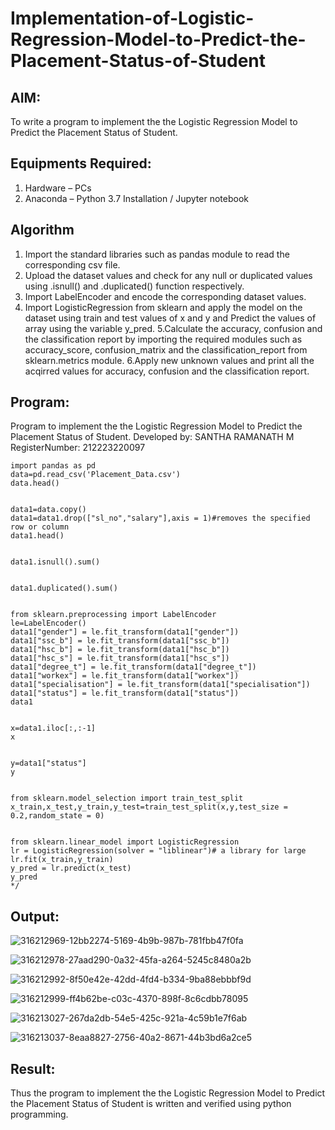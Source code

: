 # Implementation-of-Logistic-Regression-Model-to-Predict-the-Placement-Status-of-Student

## AIM:
To write a program to implement the the Logistic Regression Model to Predict the Placement Status of Student.

## Equipments Required:
1. Hardware – PCs
2. Anaconda – Python 3.7 Installation / Jupyter notebook

## Algorithm
1. Import the standard libraries such as pandas module to read the corresponding csv file.
2. Upload the dataset values and check for any null or duplicated values using .isnull() and .duplicated() function respectively.
3. Import LabelEncoder and encode the corresponding dataset values.
4. Import LogisticRegression from sklearn and apply the model on the dataset using train and test values of x and y and Predict the values of array using the variable y_pred.
5.Calculate the accuracy, confusion and the classification report by importing the required modules such as accuracy_score, confusion_matrix and the classification_report from sklearn.metrics module.
6.Apply new unknown values and print all the acqirred values for accuracy, confusion and the classification report.
## Program:
Program to implement the the Logistic Regression Model to Predict the Placement Status of Student.
Developed by: SANTHA RAMANATH M
RegisterNumber:  212223220097
```
import pandas as pd
data=pd.read_csv('Placement_Data.csv')
data.head()


data1=data.copy()
data1=data1.drop(["sl_no","salary"],axis = 1)#removes the specified row or column
data1.head()


data1.isnull().sum()


data1.duplicated().sum()


from sklearn.preprocessing import LabelEncoder
le=LabelEncoder()
data1["gender"] = le.fit_transform(data1["gender"])
data1["ssc_b"] = le.fit_transform(data1["ssc_b"])
data1["hsc_b"] = le.fit_transform(data1["hsc_b"])
data1["hsc_s"] = le.fit_transform(data1["hsc_s"])
data1["degree_t"] = le.fit_transform(data1["degree_t"])
data1["workex"] = le.fit_transform(data1["workex"])
data1["specialisation"] = le.fit_transform(data1["specialisation"])
data1["status"] = le.fit_transform(data1["status"])
data1


x=data1.iloc[:,:-1]
x


y=data1["status"]
y


from sklearn.model_selection import train_test_split
x_train,x_test,y_train,y_test=train_test_split(x,y,test_size = 0.2,random_state = 0)


from sklearn.linear_model import LogisticRegression
lr = LogisticRegression(solver = "liblinear")# a library for large
lr.fit(x_train,y_train)
y_pred = lr.predict(x_test)
y_pred
*/
```
## Output:

![316212969-12bb2274-5169-4b9b-987b-781fbb47f0fa](https://github.com/Santharamanath/Implementation-of-Logistic-Regression-Model-to-Predict-the-Placement-Status-of-Student/assets/149035289/8b61269a-4626-484e-a1d9-54f2da9b7ab0)

![316212978-27aad290-0a32-45fa-a264-5245c8480a2b](https://github.com/Santharamanath/Implementation-of-Logistic-Regression-Model-to-Predict-the-Placement-Status-of-Student/assets/149035289/36f6c46f-8248-49cc-986d-73a16ea24a49)

![316212992-8f50e42e-42dd-4fd4-b334-9ba88ebbbf9d](https://github.com/Santharamanath/Implementation-of-Logistic-Regression-Model-to-Predict-the-Placement-Status-of-Student/assets/149035289/d6a44ea7-0dd1-4b4a-b1bc-54966a45d81d)

![316212999-ff4b62be-c03c-4370-898f-8c6cdbb78095](https://github.com/Santharamanath/Implementation-of-Logistic-Regression-Model-to-Predict-the-Placement-Status-of-Student/assets/149035289/0da214d5-6ba3-47d6-b3c3-2fa1a9d99076)

![316213027-267da2db-54e5-425c-921a-4c59b1e7f6ab](https://github.com/Santharamanath/Implementation-of-Logistic-Regression-Model-to-Predict-the-Placement-Status-of-Student/assets/149035289/ac4e38bc-8f27-441b-9f87-77087a1fc0a2)

![316213037-8eaa8827-2756-40a2-8671-44b3bd6a2ce5](https://github.com/Santharamanath/Implementation-of-Logistic-Regression-Model-to-Predict-the-Placement-Status-of-Student/assets/149035289/b692df9f-ea78-432d-8f6e-4d7da3c5d2cf)

## Result:
Thus the program to implement the the Logistic Regression Model to Predict the Placement Status of Student is written and verified using python programming.
